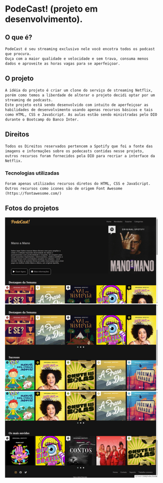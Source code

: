 # PodeCast! (projeto em desenvolvimento).

## O que é?
    PodeCast é seu streaming exclusivo nele você encotra todos os podcast que procura.
    Ouça com a maior qualidade e velocidade e sem trava, consuma menos dados e aproveite as horas vagas para se aperfeiçoar.

## O projeto
    A idéia do projeto é criar um clone do serviço de streaming Netflix, porém como temos a liberdade de alterar o projeto decidi optar por um streaming de podcasts.
    Este projeto está sendo desenvolvido com intuito de aperfeiçoar as habilidades de desenvolvimento usando apenas recursos básicos e tais como HTML, CSS e JavaScript. As aulas estão sendo ministradas pelo DIO durante o Bootcamp do Banco Inter.

## Direitos

    Todos os Direitos reservados pertencem a Spotify que foi a fonte das imagens e informações sobre os podecasts contidas nesse projeto, outros recursos foram fornecidos pela DIO para recriar a interface da Netflix.

### Tecnologias utilizadas

    Foram apenas utilizados recursos diretos do HTML, CSS e JavaScript. Outros recursos como icones são de origem Font Awesome (https://fontawesome.com/)
## Fotos do projetos 

<img src='./exemplos/captura.png'>


<img src='./exemplos/captura1.png'>

<img src='./exemplos/captura2.png'>


